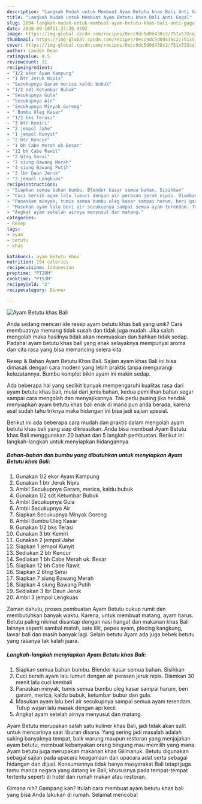 ```yaml
---
description: "Langkah Mudah untuk Membuat Ayam Betutu khas Bali Anti Gagal"
title: "Langkah Mudah untuk Membuat Ayam Betutu khas Bali Anti Gagal"
slug: 2694-langkah-mudah-untuk-membuat-ayam-betutu-khas-bali-anti-gagal
date: 2020-09-10T11:37:26.929Z
image: https://img-global.cpcdn.com/recipes/0ecc9dc5d0d438c2/751x532cq70/ayam-betutu-khas-bali-foto-resep-utama.jpg
thumbnail: https://img-global.cpcdn.com/recipes/0ecc9dc5d0d438c2/751x532cq70/ayam-betutu-khas-bali-foto-resep-utama.jpg
cover: https://img-global.cpcdn.com/recipes/0ecc9dc5d0d438c2/751x532cq70/ayam-betutu-khas-bali-foto-resep-utama.jpg
author: Landon Dean
ratingvalue: 4.5
reviewcount: 11
recipeingredient:
- "1/2 ekor Ayam Kampung"
- "1 btr Jeruk Nipis"
- "Secukupnya Garam merica kaldu bubuk"
- "1/2 sdt Ketumbar Bubuk"
- "Secukupnya Gula"
- "Secukupnya Air"
- "Secukupnya Minyak Goreng"
- " Bumbu Uleg Kasar"
- "1/2 bks Terasi"
- "3 btr Kemiri"
- "2 jempol Jahe"
- "1 jempol Kunyit"
- "2 btr Kencur"
- "1 bh Cabe Merah uk Besar"
- "12 bh Cabe Rawit"
- "2 btng Serai"
- "7 siung Bawang Merah"
- "4 siung Bawang Putih"
- "3 lbr Daun Jeruk"
- "3 jempol Lengkuas"
recipeinstructions:
- "Siapkan semua bahan bumbu. Blender kasar semua bahan. Sisihkan"
- "Cuci bersih ayam lalu lumuri dengan air perasan jeruk nipis. Diamkan 30 menit lalu cuci kembali"
- "Panaskan minyak, tumis semua bumbu uleg kasar sampai harum, beri garam, merica, kaldu bubuk, ketumbar bubur dan gula."
- "Masukan ayam lalu beri air secukupnya sampai semua ayam terendam. Tutup wajan lalu masak dengan api kecil."
- "Angkat ayam setelah airnya menyusut dan matang."
categories:
- Resep
tags:
- ayam
- betutu
- khas

katakunci: ayam betutu khas 
nutrition: 194 calories
recipecuisine: Indonesian
preptime: "PT20M"
cooktime: "PT53M"
recipeyield: "2"
recipecategory: Dinner

---
```



![Ayam Betutu khas Bali](https://img-global.cpcdn.com/recipes/0ecc9dc5d0d438c2/751x532cq70/ayam-betutu-khas-bali-foto-resep-utama.jpg)

Anda sedang mencari ide resep ayam betutu khas bali yang unik? Cara membuatnya memang tidak susah dan tidak juga mudah. Jika salah mengolah maka hasilnya tidak akan memuaskan dan bahkan tidak sedap. Padahal ayam betutu khas bali yang enak selayaknya mempunyai aroma dan cita rasa yang bisa memancing selera kita.

Resep &amp; Bahan Ayam Betutu Khas Bali. Sajian ayam khas Bali ini bisa dimasak dengan cara modern yang lebih praktis tanpa mengurangi kelezatannya. Bumbu komplet bikin ayam ini makin sedap.

Ada beberapa hal yang sedikit banyak mempengaruhi kualitas rasa dari ayam betutu khas bali, mulai dari jenis bahan, kedua pemilihan bahan segar sampai cara mengolah dan menyajikannya. Tak perlu pusing jika hendak menyiapkan ayam betutu khas bali enak di mana pun anda berada, karena asal sudah tahu triknya maka hidangan ini bisa jadi sajian spesial.


Berikut ini ada beberapa cara mudah dan praktis dalam mengolah ayam betutu khas bali yang siap dikreasikan. Anda bisa membuat Ayam Betutu khas Bali menggunakan 20 bahan dan 5 langkah pembuatan. Berikut ini langkah-langkah untuk menyiapkan hidangannya.

<!--inarticleads1-->

##### Bahan-bahan dan bumbu yang dibutuhkan untuk menyiapkan Ayam Betutu khas Bali:

1. Gunakan 1/2 ekor Ayam Kampung
1. Gunakan 1 btr Jeruk Nipis
1. Ambil Secukupnya Garam, merica, kaldu bubuk
1. Gunakan 1/2 sdt Ketumbar Bubuk
1. Ambil Secukupnya Gula
1. Ambil Secukupnya Air
1. Siapkan Secukupnya Minyak Goreng
1. Ambil  Bumbu Uleg Kasar
1. Gunakan 1/2 bks Terasi
1. Gunakan 3 btr Kemiri
1. Gunakan 2 jempol Jahe
1. Siapkan 1 jempol Kunyit
1. Sediakan 2 btr Kencur
1. Sediakan 1 bh Cabe Merah uk. Besar
1. Siapkan 12 bh Cabe Rawit
1. Siapkan 2 btng Serai
1. Siapkan 7 siung Bawang Merah
1. Siapkan 4 siung Bawang Putih
1. Sediakan 3 lbr Daun Jeruk
1. Ambil 3 jempol Lengkuas


Zaman dahulu, proses pembuatan Ayam Betutu cukup rumit dan membutuhkan banyak waktu. Karena, untuk membuat matang, ayam harus. Betutu paling nikmat disantap dengan nasi hangat dan makanan khas Bali lainnya seperti sambal matah, sate lilit, pepes ayam, plecing kangkung, lawar bali dan masih banyak lagi. Selain betutu Ayam ada juga bebek betutu yang rasanya tak kalah juara. 

<!--inarticleads2-->

##### Langkah-langkah menyiapkan Ayam Betutu khas Bali:

1. Siapkan semua bahan bumbu. Blender kasar semua bahan. Sisihkan
1. Cuci bersih ayam lalu lumuri dengan air perasan jeruk nipis. Diamkan 30 menit lalu cuci kembali
1. Panaskan minyak, tumis semua bumbu uleg kasar sampai harum, beri garam, merica, kaldu bubuk, ketumbar bubur dan gula.
1. Masukan ayam lalu beri air secukupnya sampai semua ayam terendam. Tutup wajan lalu masak dengan api kecil.
1. Angkat ayam setelah airnya menyusut dan matang.


Ayam Betutu merupakan salah satu kuliner khas Bali, jadi tidak akan sulit untuk mencarinya saat liburan disana. Yang sering jadi masalah adalah saking banyaknya tempat, baik warung maupun restoran yang menjajakan ayam betutu, membuat kebanyakan orang bingung mau memilih yang mana. Ayam betutu juga merupakan makanan khas Gilimanuk. Betutu digunakan sebagai sajian pada upacara keagamaan dan upacara adat serta sebagai hidangan dan dijual. Konsumennya tidak hanya masyarakat Bali tetapi juga tamu manca negara yang datang ke Bali, khususnya pada tempat-tempat tertentu seperti di hotel dan rumah makan atau restoran. 

Gimana nih? Gampang kan? Itulah cara membuat ayam betutu khas bali yang bisa Anda lakukan di rumah. Selamat mencoba!
